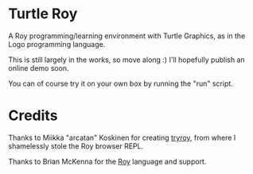 # Turtle Roy

A Roy programming/learning environment with Turtle Graphics, as in the
Logo programming language.

This is still largely in the works, so move along :) I'll hopefully publish an online
demo soon.

You can of course try it on your own box by running the "run" script.

# Credits

Thanks to Miikka "arcatan" Koskinen for creating [tryroy](https://github.com/miikka/tryroy), from where I shamelessly stole the Roy browser REPL.

Thanks to Brian McKenna for the [Roy](https://github.com/pufuwozu/roy) language and support.
